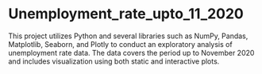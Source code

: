 # Unemployment_rate_upto_11_2020
This project utilizes Python and several libraries such as NumPy, Pandas, Matplotlib, Seaborn, and Plotly to conduct an exploratory analysis of unemployment rate data. The data covers the period up to November 2020 and includes visualization using both static and interactive plots.
